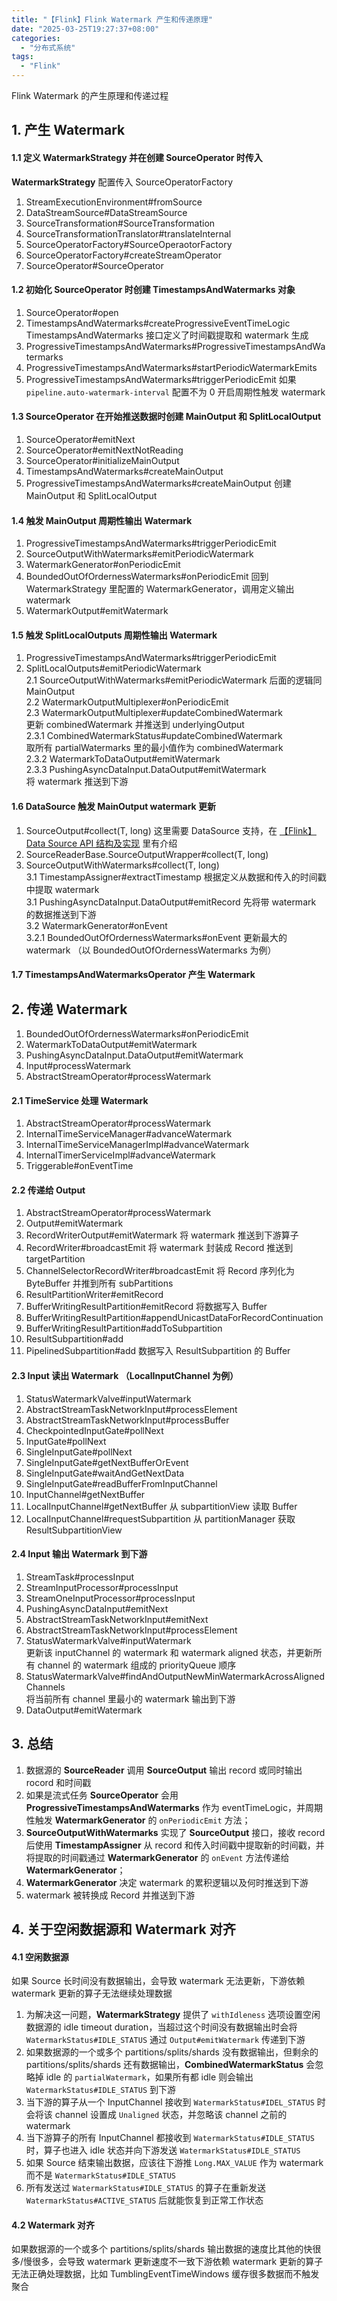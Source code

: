 ```yaml
---
title: "【Flink】Flink Watermark 产生和传递原理"
date: "2025-03-25T19:27:37+08:00"
categories:
  - "分布式系统"
tags:
  - "Flink"
---
```

Flink Watermark 的产生原理和传递过程
<!--more-->
## 1. 产生 Watermark
#### 1.1 定义 WatermarkStrategy 并在创建 SourceOperator 时传入  
**WatermarkStrategy** 配置传入 SourceOperatorFactory   
1. StreamExecutionEnvironment#fromSource
2. DataStreamSource#DataStreamSource
3. SourceTransformation#SourceTransformation
4. SourceTransformationTranslator#translateInternal
5. SourceOperatorFactory#SourceOperaotorFactory
6. SourceOperatorFactory#createStreamOperator
7. SourceOperator#SourceOperator

#### 1.2 初始化 SourceOperator 时创建 TimestampsAndWatermarks 对象
1. SourceOperator#open
2. TimestampsAndWatermarks#createProgressiveEventTimeLogic  
TimestampsAndWatermarks 接口定义了时间戳提取和 watermark 生成   
3. ProgressiveTimestampsAndWatermarks#ProgressiveTimestampsAndWatermarks
4. ProgressiveTimestampsAndWatermarks#startPeriodicWatermarkEmits   
5. ProgressiveTimestampsAndWatermarks#triggerPeriodicEmit 如果 `pipeline.auto-watermark-interval` 配置不为 0 开启周期性触发 watermark

#### 1.3 SourceOperator 在开始推送数据时创建 MainOutput 和 SplitLocalOutput
1. SourceOperator#emitNext
2. SourceOperator#emitNextNotReading
3. SourceOperator#initializeMainOutput
4. TimestampsAndWatermarks#createMainOutput
5. ProgressiveTimestampsAndWatermarks#createMainOutput 创建 MainOutput 和 SplitLocalOutput

#### 1.4 触发 MainOutput 周期性输出 Watermark
1. ProgressiveTimestampsAndWatermarks#triggerPeriodicEmit
2. SourceOutputWithWatermarks#emitPeriodicWatermark
3. WatermarkGenerator#onPeriodicEmit
4. BoundedOutOfOrdernessWatermarks#onPeriodicEmit 回到 WatermarkStrategy 里配置的 WatermarkGenerator，调用定义输出 watermark
5. WatermarkOutput#emitWatermark

#### 1.5 触发 SplitLocalOutputs 周期性输出 Watermark
1. ProgressiveTimestampsAndWatermarks#triggerPeriodicEmit
2. SplitLocalOutputs#emitPeriodicWatermark   
    2.1 SourceOutputWithWatermarks#emitPeriodicWatermark 后面的逻辑同 MainOutput   
    2.2 WatermarkOutputMultiplexer#onPeriodicEmit    
    2.3 WatermarkOutputMultiplexer#updateCombinedWatermark    
    更新 combinedWatermark 并推送到 underlyingOutput   
        2.3.1 CombinedWatermarkStatus#updateCombinedWatermark    
        取所有 partialWatermarks 里的最小值作为 combinedWatermark   
        2.3.2 WatermarkToDataOutput#emitWatermark   
        2.3.3 PushingAsyncDataInput.DataOutput#emitWatermark    
        将 watermark 推送到下游   

#### 1.6 DataSource 触发 MainOutput watermark 更新
1. SourceOutput#collect(T, long) 这里需要 DataSource 支持，在 [【Flink】Data Source API 结构及实现](../flink_source_api) 里有介绍
2. SourceReaderBase.SourceOutputWrapper#collect(T, long)
3. SourceOutputWithWatermarks#collect(T, long)    
    3.1 TimestampAssigner#extractTimestamp 根据定义从数据和传入的时间戳中提取 watermark   
    3.1 PushingAsyncDataInput.DataOutput#emitRecord 先将带 watermark 的数据推送到下游   
    3.2 WatermarkGenerator#onEvent    
        3.2.1 BoundedOutOfOrdernessWatermarks#onEvent 更新最大的 watermark （以 BoundedOutOfOrdernessWatermarks 为例）

#### 1.7 TimestampsAndWatermarksOperator 产生 Watermark


## 2. 传递 Watermark
1. BoundedOutOfOrdernessWatermarks#onPeriodicEmit
2. WatermarkToDataOutput#emitWatermark
3. PushingAsyncDataInput.DataOutput#emitWatermark
4. Input#processWatermark
5. AbstractStreamOperator#processWatermark

#### 2.1 TimeService 处理 Watermark
1. AbstractStreamOperator#processWatermark
2. InternalTimeServiceManager#advanceWatermark
3. InternalTimeServiceManagerImpl#advanceWatermark
4. InternalTimerServiceImpl#advanceWatermark
5. Triggerable#onEventTime

#### 2.2 传递给 Output
1. AbstractStreamOperator#processWatermark
2. Output#emitWatermark
3. RecordWriterOutput#emitWatermark 将 watermark 推送到下游算子
4. RecordWriter#broadcastEmit 将 watermark 封装成 Record 推送到 targetPartition
5. ChannelSelectorRecordWriter#broadcastEmit 将 Record 序列化为 ByteBuffer 并推到所有 subPartitions
6. ResultPartitionWriter#emitRecord
7. BufferWritingResultPartition#emitRecord 将数据写入 Buffer
8. BufferWritingResultPartition#appendUnicastDataForRecordContinuation
9. BufferWritingResultPartition#addToSubpartition
10. ResultSubpartition#add
11. PipelinedSubpartition#add 数据写入 ResultSubpartition 的 Buffer

#### 2.3 Input 读出 Watermark （LocalInputChannel 为例）
1. StatusWatermarkValve#inputWatermark
2. AbstractStreamTaskNetworkInput#processElement
3. AbstractStreamTaskNetworkInput#processBuffer
4. CheckpointedInputGate#pollNext
5. InputGate#pollNext
6. SingleInputGate#pollNext
7. SingleInputGate#getNextBufferOrEvent
8. SingleInputGate#waitAndGetNextData
9. SingleInputGate#readBufferFromInputChannel
10. InputChannel#getNextBuffer
11. LocalInputChannel#getNextBuffer 从 subpartitionView 读取 Buffer
12. LocalInputChannel#requestSubpartition 从 partitionManager 获取 ResultSubpartitionView

#### 2.4 Input 输出 Watermark 到下游
1. StreamTask#processInput
2. StreamInputProcessor#processInput
3. StreamOneInputProcessor#processInput
4. PushingAsyncDataInput#emitNext
5. AbstractStreamTaskNetworkInput#emitNext
6. AbstractStreamTaskNetworkInput#processElement
7. StatusWatermarkValve#inputWatermark    
更新该 inputChannel 的 watermark 和 watermark aligned 状态，并更新所有 channel 的 watermark 组成的 priorityQueue 顺序   
8. StatusWatermarkValve#findAndOutputNewMinWatermarkAcrossAlignedChannels    
将当前所有 channel 里最小的 watermark 输出到下游   
9. DataOutput#emitWatermark

## 3. 总结
1. 数据源的 **SourceReader** 调用 **SourceOutput** 输出 record 或同时输出 rocord 和时间戳
2. 如果是流式任务 **SourceOperator** 会用 **ProgressiveTimestampsAndWatermarks** 作为 eventTimeLogic，并周期性触发 **WatermarkGenerator** 的 `onPeriodicEmit` 方法；
2. **SourceOutputWithWatermarks** 实现了 **SourceOutput** 接口，接收 record 后使用 **TimestampAssigner** 从 record 和传入时间戳中提取新的时间戳，并将提取的时间戳通过 **WatermarkGenerator** 的 `onEvent` 方法传递给 **WatermarkGenerator**；
3. **WatermarkGenerator** 决定 watermark 的累积逻辑以及何时推送到下游
4. watermark 被转换成 Record 并推送到下游

## 4. 关于空闲数据源和 Watermark 对齐
#### 4.1 空闲数据源
如果 Source 长时间没有数据输出，会导致 watermark 无法更新，下游依赖 watermark 更新的算子无法继续处理数据    
1. 为解决这一问题，**WatermarkStrategy** 提供了 `withIdleness` 选项设置空闲数据源的 idle timeout duration，当超过这个时间没有数据输出时会将 `WatermarkStatus#IDLE_STATUS` 通过 `Output#emitWatermark` 传递到下游   
2. 如果数据源的一个或多个 partitions/splits/shards 没有数据输出，但剩余的 partitions/splits/shards 还有数据输出，**CombinedWatermarkStatus** 会忽略掉 idle 的 `partialWatermark`，如果所有都 idle 则会输出 `WatermarkStatus#IDLE_STATUS` 到下游
3. 当下游的算子从一个 InputChannel 接收到 `WatermarkStatus#IDEL_STATUS` 时会将该 channel 设置成 `Unaligned` 状态，并忽略该 channel 之前的 watermark
4. 当下游算子的所有 InputChannel 都接收到 `WatermarkStatus#IDLE_STATUS` 时，算子也进入 idle 状态并向下游发送 `WatermarkStatus#IDLE_STATUS`
5. 如果 Source 结束输出数据，应该往下游推 `Long.MAX_VALUE` 作为 watermark 而不是 `WatermarkStatus#IDLE_STATUS`
6. 所有发送过 `WatermarkStatus#IDLE_STATUS` 的算子在重新发送 `WatermarkStatus#ACTIVE_STATUS` 后就能恢复到正常工作状态

#### 4.2 Watermark 对齐
如果数据源的一个或多个 partitions/splits/shards 输出数据的速度比其他的快很多/慢很多，会导致 watermark 更新速度不一致下游依赖 watermark 更新的算子无法正确处理数据，比如 TumblingEventTimeWindows 缓存很多数据而不触发聚合   
